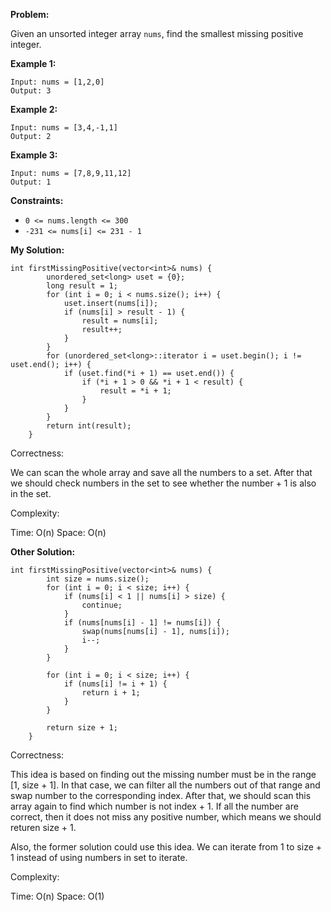 **Problem:**

Given an unsorted integer array `nums`, find the smallest missing positive integer.

 

**Example 1:**

```
Input: nums = [1,2,0]
Output: 3
```

**Example 2:**

```
Input: nums = [3,4,-1,1]
Output: 2
```

**Example 3:**

```
Input: nums = [7,8,9,11,12]
Output: 1
```

 

**Constraints:**

- `0 <= nums.length <= 300`
- `-231 <= nums[i] <= 231 - 1`

**My Solution:**
```
int firstMissingPositive(vector<int>& nums) {
        unordered_set<long> uset = {0};
        long result = 1;
        for (int i = 0; i < nums.size(); i++) {
            uset.insert(nums[i]);
            if (nums[i] > result - 1) {
                result = nums[i];
                result++;
            }
        }
        for (unordered_set<long>::iterator i = uset.begin(); i != uset.end(); i++) {
            if (uset.find(*i + 1) == uset.end()) {
                if (*i + 1 > 0 && *i + 1 < result) {
                    result = *i + 1;
                }
            }
        }
        return int(result);
    }
```
Correctness:

We can scan the whole array and save all the numbers to a set. After that we should check numbers in the set to see whether the number + 1 is also in the set.

Complexity:

Time: O(n)
Space: O(n)

**Other Solution:**
```
int firstMissingPositive(vector<int>& nums) {
        int size = nums.size();
        for (int i = 0; i < size; i++) {
            if (nums[i] < 1 || nums[i] > size) {
                continue;
            }
            if (nums[nums[i] - 1] != nums[i]) {
                swap(nums[nums[i] - 1], nums[i]);
                i--;
            }
        }
        
        for (int i = 0; i < size; i++) {
            if (nums[i] != i + 1) {
                return i + 1;
            }
        }
        
        return size + 1;
    }
```

Correctness:

This idea is based on finding out the missing number must be in the range [1, size + 1]. In that case, we can filter all the numbers out of that range and swap number to the corresponding index. After that, we should scan this array again to find which number is not index + 1. If all the number are correct, then it does not miss any positive number, which means we should returen size + 1.

Also, the former solution could use this idea. We can iterate from 1 to size + 1 instead of using numbers in set to iterate.

Complexity:

Time: O(n)
Space: O(1)